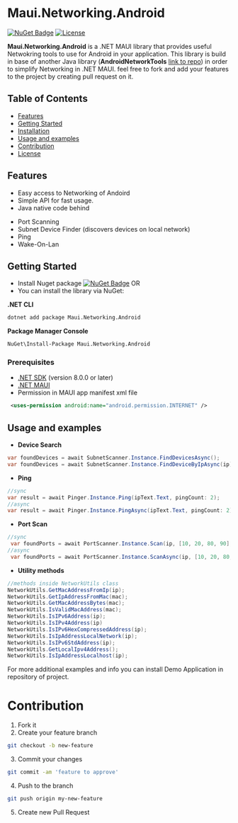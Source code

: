 # Maui.Networking.Android

[![NuGet Badge](https://img.shields.io/nuget/v/YourPackageId.svg)](https://www.nuget.org/packages/YourPackageId)
[![License](https://img.shields.io/badge/license-MIT-blue.svg)](LICENSE)

**Maui.Networking.Android** is a .NET MAUI library that provides useful Netwokring tools to use for Android in your application. This library is build in base of another Java library (**AndroidNetworkTools** [link to repo](https://github.com/stealthcopter/AndroidNetworkTools)) in order to simplify Networking in .NET MAUI. feel free to fork and add your features to the project by creating pull request on it.

## Table of Contents
- [Features](#features)
- [Getting Started](#getting-started)
- [Installation](#installation)
- [Usage and examples](#usage-and-examples)
- [Contribution](#contribution)
- [License](#license)

## Features
- Easy access to Networking of Andoird
- Simple API for fast usage.
- Java native code behind
* Port Scanning
* Subnet Device Finder (discovers devices on local network)
* Ping
* Wake-On-Lan

## Getting Started
- Install Nuget package [![NuGet Badge](https://img.shields.io/nuget/v/YourPackageId.svg)](https://www.nuget.org/packages/YourPackageId)
OR
- You can install the library via NuGet:

**.NET CLI**
```bash
dotnet add package Maui.Networking.Android
```

**Package Manager Console**
```bash
NuGet\Install-Package Maui.Networking.Android
```

### Prerequisites
- [.NET SDK](https://dotnet.microsoft.com/download) (version 8.0.0 or later)
- [.NET MAUI](https://dotnet.microsoft.com/en-us/apps/maui)
- Permission in MAUI app manifest xml file
```xml
 <uses-permission android:name="android.permission.INTERNET" />
```

## Usage and examples
  - **Device Search**
  ```csharp
  var foundDevices = await SubnetScanner.Instance.FindDevicesAsync();
  var foundDevices = await SubnetScanner.Instance.FindDeviceByIpAsync(ip);
  ```

- **Ping**
```csharp
//sync
var result = await Pinger.Instance.Ping(ipText.Text, pingCount: 2);
//async
var result = await Pinger.Instance.PingAsync(ipText.Text, pingCount: 2);
  ```
- **Port Scan**
```csharp
//sync
 var foundPorts = await PortScanner.Instance.Scan(ip, [10, 20, 80, 90], 1000, Enums.TransportType.Tcp);
//async
 var foundPorts = await PortScanner.Instance.ScanAsync(ip, [10, 20, 80, 90], 1000, Enums.TransportType.Tcp);
  ```

* **Utility methods**
```csharp
//methods inside NetworkUtils class
NetworkUtils.GetMacAddressFromIp(ip);
NetworkUtils.GetIpAddressFromMac(mac);
NetworkUtils.GetMacAddressBytes(mac);
NetworkUtils.IsValidMacAddress(mac);
NetworkUtils.IsIPv6Address(ip);
NetworkUtils.IsIPv4Address(ip)
NetworkUtils.IsIPv6HexCompressedAddress(ip);
NetworkUtils.IsIpAddressLocalNetwork(ip);
NetworkUtils.IsIPv6StdAddress(ip);
NetworkUtils.GetLocalIpv4Address();
NetworkUtils.IsIpAddressLocalhost(ip);
```

For more additional examples and info you can install Demo Application in repository of project.


# Contribution

1) Fork it
2) Create your feature branch
```bash
git checkout -b new-feature
```
3) Commit your changes
```bash
git commit -am 'feature to approve'
```
4) Push to the branch
```bash
git push origin my-new-feature
```
5) Create new Pull Request
